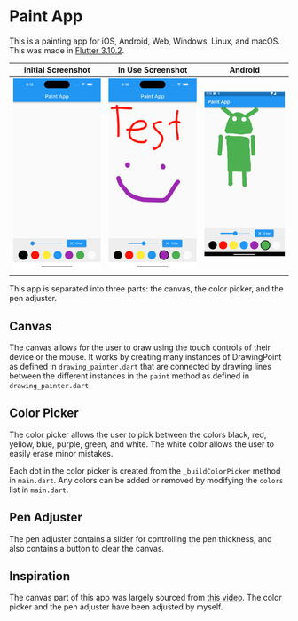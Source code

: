 # Paint App

This is a painting app for iOS, Android, Web, Windows, Linux, and macOS. This was made in [Flutter 3.10.2](https://docs.flutter.dev/). 

| Initial Screenshot | In Use Screenshot | Android |
| ------------------ | ----------------- | ------- |
| ![image](./screenshots/initial.png) | ![image](./screenshots/in_use.png) | ![image](./screenshots/android.jpg) |
|                                     |                                    |                                     |

This app is separated into three parts: the canvas, the color picker, and the pen adjuster.

## Canvas
The canvas allows for the user to draw using the touch controls of their device or the mouse. It works by creating many instances of DrawingPoint as defined in `drawing_painter.dart` that are connected by drawing lines between the different instances in the `paint` method as defined in `drawing_painter.dart`.

## Color Picker
The color picker allows the user to pick between the colors black, red, yellow, blue, purple, green, and white. The white color allows the user to easily erase minor mistakes.

Each dot in the color picker is created from the `_buildColorPicker` method in `main.dart`. Any colors can be added or removed by modifying the `colors` list in `main.dart`.

## Pen Adjuster
The pen adjuster contains a slider for controlling the pen thickness, and also contains a button to clear the canvas.

## Inspiration
The canvas part of this app was largely sourced from [this video](https://www.youtube.com/watch?v=HI-PL37MdRM). The color picker and the pen adjuster have been adjusted by myself.